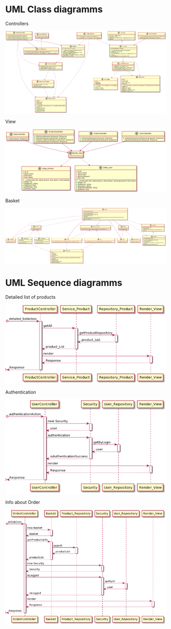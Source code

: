 # UML Class diagramms

Controllers

![Controllers diagramm](./controllers.png)

View

![View diagramm](./view.png)

Basket

![Basket diagramm](./basket.svg)

# UML Sequence diagramms

Detailed list of products

![Detailed list of products](./detailed_list.png)

Authentication

![Authentication](./auth.png)

Info about Order

![Info about Order](./order_info.png)